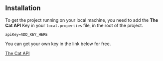 ## Installation

To get the project running on your local machine, you need to add the **The Cat API** Key in your `local.properties` file, in the root of the project.

`apiKey=ADD_KEY_HERE`

You can get your own key in the link below for free.

[The Cat API](https://thecatapi.com)
